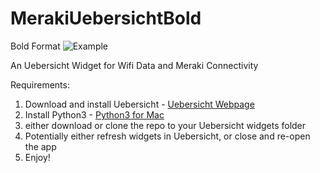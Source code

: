 # MerakiUebersichtBold

Bold Format
![Example](/screenshot.jpg)

An Uebersicht Widget for Wifi Data and Meraki Connectivity


Requirements:
1. Download and install Uebersicht - [Uebersicht Webpage](http://tracesof.net/uebersicht/)
2. Install Python3 - [Python3 for Mac](https://www.python.org/downloads/mac-osx/)
3. either download or clone the repo to your Uebersicht widgets folder
4. Potentially either refresh widgets in Uebersicht, or close and re-open the app
4. Enjoy!
